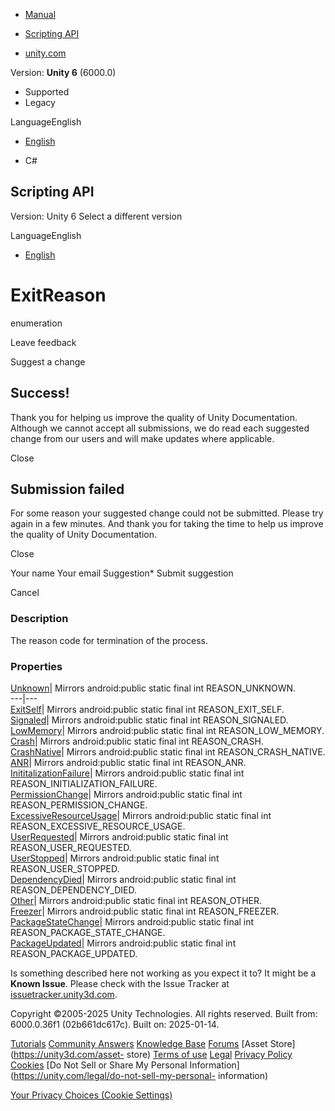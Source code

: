 [ ]()

  * [Manual](../Manual/index.html)
  * [Scripting API](../ScriptReference/index.html)

  * [unity.com](https://unity.com/)

Version: **Unity 6** (6000.0)

  * Supported
  * Legacy

LanguageEnglish

  * [English]()

  * C#

[ ](https://docs.unity3d.com)

## Scripting API

Version: Unity 6 Select a different version

LanguageEnglish

  * [English]()

# ExitReason

enumeration

Leave feedback

Suggest a change

## Success!

Thank you for helping us improve the quality of Unity Documentation. Although
we cannot accept all submissions, we do read each suggested change from our
users and will make updates where applicable.

Close

## Submission failed

For some reason your suggested change could not be submitted. Please <a>try
again</a> in a few minutes. And thank you for taking the time to help us
improve the quality of Unity Documentation.

Close

Your name Your email Suggestion* Submit suggestion

Cancel

[ ]()

### Description

The reason code for termination of the process.

### Properties

[Unknown](Android.ExitReason.Unknown.html)| Mirrors android:public static
final int REASON_UNKNOWN.  
---|---  
[ExitSelf](Android.ExitReason.ExitSelf.html)| Mirrors android:public static
final int REASON_EXIT_SELF.  
[Signaled](Android.ExitReason.Signaled.html)| Mirrors android:public static
final int REASON_SIGNALED.  
[LowMemory](Android.ExitReason.LowMemory.html)| Mirrors android:public static
final int REASON_LOW_MEMORY.  
[Crash](Android.ExitReason.Crash.html)| Mirrors android:public static final
int REASON_CRASH.  
[CrashNative](Android.ExitReason.CrashNative.html)| Mirrors android:public
static final int REASON_CRASH_NATIVE.  
[ANR](Android.ExitReason.ANR.html)| Mirrors android:public static final int
REASON_ANR.  
[InititalizationFailure](Android.ExitReason.InititalizationFailure.html)|
Mirrors android:public static final int REASON_INITIALIZATION_FAILURE.  
[PermissionChange](Android.ExitReason.PermissionChange.html)| Mirrors
android:public static final int REASON_PERMISSION_CHANGE.  
[ExcessiveResourceUsage](Android.ExitReason.ExcessiveResourceUsage.html)|
Mirrors android:public static final int REASON_EXCESSIVE_RESOURCE_USAGE.  
[UserRequested](Android.ExitReason.UserRequested.html)| Mirrors android:public
static final int REASON_USER_REQUESTED.  
[UserStopped](Android.ExitReason.UserStopped.html)| Mirrors android:public
static final int REASON_USER_STOPPED.  
[DependencyDied](Android.ExitReason.DependencyDied.html)| Mirrors
android:public static final int REASON_DEPENDENCY_DIED.  
[Other](Android.ExitReason.Other.html)| Mirrors android:public static final
int REASON_OTHER.  
[Freezer](Android.ExitReason.Freezer.html)| Mirrors android:public static
final int REASON_FREEZER.  
[PackageStateChange](Android.ExitReason.PackageStateChange.html)| Mirrors
android:public static final int REASON_PACKAGE_STATE_CHANGE.  
[PackageUpdated](Android.ExitReason.PackageUpdated.html)| Mirrors
android:public static final int REASON_PACKAGE_UPDATED.  
  
Is something described here not working as you expect it to? It might be a
**Known Issue**. Please check with the Issue Tracker at
[issuetracker.unity3d.com](https://issuetracker.unity3d.com).

Copyright ©2005-2025 Unity Technologies. All rights reserved. Built from:
6000.0.36f1 (02b661dc617c). Built on: 2025-01-14.

[Tutorials](https://unity3d.com/learn) [Community
Answers](https://answers.unity3d.com) [Knowledge
Base](https://support.unity3d.com/hc/en-us)
[Forums](https://forum.unity3d.com) [Asset Store](https://unity3d.com/asset-
store) [Terms of use](https://docs.unity3d.com/Manual/TermsOfUse.html)
[Legal](https://unity.com/legal) [Privacy
Policy](https://unity.com/legal/privacy-policy)
[Cookies](https://unity.com/legal/cookie-policy) [Do Not Sell or Share My
Personal Information](https://unity.com/legal/do-not-sell-my-personal-
information)

[Your Privacy Choices (Cookie Settings)](javascript:void\(0\);)

